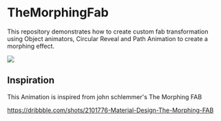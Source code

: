 # TheMorphingFab
This repository demonstrates how to create custom fab transformation using Object animators, Circular Reveal and Path Animation to create a morphing effect.

![](https://i.imgur.com/UzTjonY.gif)

## Inspiration
This Animation is inspired from john schlemmer's The Morphing FAB

https://dribbble.com/shots/2101776-Material-Design-The-Morphing-FAB
